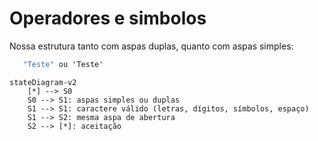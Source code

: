 # Operadores e simbolos

Nossa estrutura tanto com aspas duplas, quanto com aspas simples:

```cs
   "Teste" ou 'Teste'
```

```mermaid
stateDiagram-v2
    [*] --> S0
    S0 --> S1: aspas simples ou duplas
    S1 --> S1: caractere válido (letras, dígitos, símbolos, espaço)
    S1 --> S2: mesma aspa de abertura
    S2 --> [*]: aceitação

```
